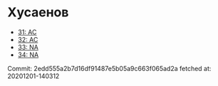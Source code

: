 # Хусаенов
- [31: AC](31.md)
- [32: AC](32.md)
- [33: NA](33.md)
- [34: NA](34.md)

Commit: 2edd555a2b7d16df91487e5b05a9c663f065ad2a
 fetched at: 20201201-140312
